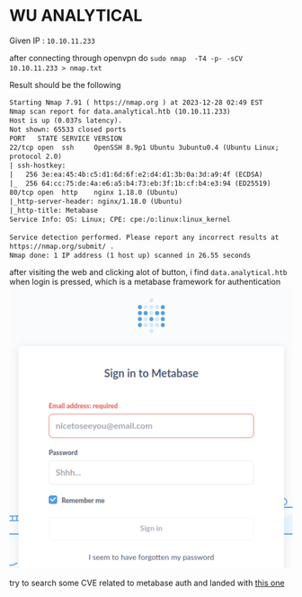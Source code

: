 # WU ANALYTICAL 

Given IP : `10.10.11.233`

after connecting through openvpn do
  `sudo nmap  -T4 -p- -sCV 10.10.11.233 > nmap.txt`

Result should be the following

  ```
  Starting Nmap 7.91 ( https://nmap.org ) at 2023-12-28 02:49 EST
  Nmap scan report for data.analytical.htb (10.10.11.233)
  Host is up (0.037s latency).
  Not shown: 65533 closed ports
  PORT   STATE SERVICE VERSION
  22/tcp open  ssh     OpenSSH 8.9p1 Ubuntu 3ubuntu0.4 (Ubuntu Linux; protocol 2.0)
  | ssh-hostkey: 
  |   256 3e:ea:45:4b:c5:d1:6d:6f:e2:d4:d1:3b:0a:3d:a9:4f (ECDSA)
  |_  256 64:cc:75:de:4a:e6:a5:b4:73:eb:3f:1b:cf:b4:e3:94 (ED25519)
  80/tcp open  http    nginx 1.18.0 (Ubuntu)
  |_http-server-header: nginx/1.18.0 (Ubuntu)
  |_http-title: Metabase
  Service Info: OS: Linux; CPE: cpe:/o:linux:linux_kernel
  
  Service detection performed. Please report any incorrect results at https://nmap.org/submit/ .
  Nmap done: 1 IP address (1 host up) scanned in 26.55 seconds
  ```

after visiting the web and clicking alot of button, i find `data.analytical.htb` when login is pressed, which is a metabase framework for authentication 
![here](https://github.com/IcariZ/HTB/blob/main/picSource/Analytic/LoginPage.png)

try to search some CVE related to metabase auth and landed with [this one](https://github.com/m3m0o/metabase-pre-auth-rce-poc)





